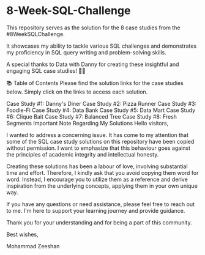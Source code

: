 # 8-Week-SQL-Challenge
This repository serves as the solution for the 8 case studies from the #8WeekSQLChallenge.

It showcases my ability to tackle various SQL challenges and demonstrates my proficiency in SQL query writing and problem-solving skills.

A special thanks to Data with Danny for creating these insightful and engaging SQL case studies! 👋🏻

📚 Table of Contents
Please find the solution links for the case studies below. Simply click on the links to access each solution.

Case Study #1: Danny's Diner
Case Study #2: Pizza Runner
Case Study #3: Foodie-Fi
Case Study #4: Data Bank
Case Study #5: Data Mart
Case Study #6: Clique Bait
Case Study #7: Balanced Tree
Case Study #8: Fresh Segments
Important Note Regarding My Solutions
Hello visitors,

I wanted to address a concerning issue. It has come to my attention that some of the SQL case study solutions on this repository have been copied without permission. I want to emphasize that this behaviour goes against the principles of academic integrity and intellectual honesty.

Creating these solutions has been a labour of love, involving substantial time and effort. Therefore, I kindly ask that you avoid copying them word for word. Instead, I encourage you to utilize them as a reference and derive inspiration from the underlying concepts, applying them in your own unique way.

If you have any questions or need assistance, please feel free to reach out to me. I'm here to support your learning journey and provide guidance.

Thank you for your understanding and for being a part of this community.

Best wishes,

Mohammad Zeeshan
